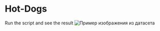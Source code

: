 # Hot-Dogs
Run the script and see the result
![](https://tlk-infra-front.azureedge.net/portal-static/images/wsdm2023/tennis/x2/image.webp "Пример изображения из датасета")
